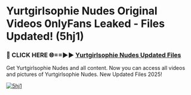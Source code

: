 # Yurtgirlsophie Nudes Original Videos 0nlyFans Leaked - Files Updated! (5hj1)

<h3>🔴 CLICK HERE 🌐==►► <a href="https://tinyurl.com/yrmya6cz" rel="nofollow">Yurtgirlsophie Nudes Updated Files</a></h3>

Get Yurtgirlsophie Nudes and all content. Now you can access all videos and pictures of Yurtgirlsophie Nudes. New Updated Files 2025!

[![5hj1](https://i.imgur.com/FMdXYCs.gif)](https://tinyurl.com/yrmya6cz)
